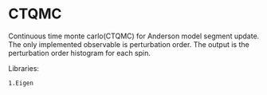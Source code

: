 # CTQMC
Continuous time monte carlo(CTQMC) for Anderson model segment update. The only implemented observable is perturbation order. The output is the perturbation order histogram for each spin.

Libraries:

    1.Eigen

